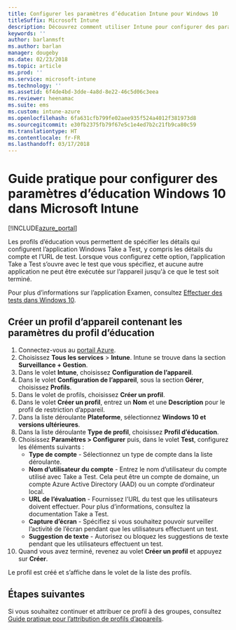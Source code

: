 ```yaml
---
title: Configurer les paramètres d’éducation Intune pour Windows 10
titleSuffix: Microsoft Intune
description: Découvrez comment utiliser Intune pour configurer des paramètres d’éducation sur les appareils Windows 10 que vous gérez.
keywords: ''
author: barlanmsft
ms.author: barlan
manager: dougeby
ms.date: 02/23/2018
ms.topic: article
ms.prod: ''
ms.service: microsoft-intune
ms.technology: ''
ms.assetid: 6f4de4bd-3dde-4a8d-8e22-46c5d06c3eea
ms.reviewer: heenamac
ms.suite: ems
ms.custom: intune-azure
ms.openlocfilehash: 6fa631cfb799fe02aee935f524a4012f381973d8
ms.sourcegitcommit: e30fb2375fb79f67e5c1e4ed7b2c21fb9ca80c59
ms.translationtype: HT
ms.contentlocale: fr-FR
ms.lasthandoff: 03/17/2018
---
```

# <a name="how-to-configure-windows-10-education-settings-in-microsoft-intune"></a>Guide pratique pour configurer des paramètres d’éducation Windows 10 dans Microsoft Intune

[!INCLUDE[azure_portal](./includes/azure_portal.md)]

Les profils d’éducation vous permettent de spécifier les détails qui configurent l’application Windows Take a Test, y compris les détails du compte et l’URL de test. Lorsque vous configurez cette option, l’application Take a Test s’ouvre avec le test que vous spécifiez, et aucune autre application ne peut être exécutée sur l’appareil jusqu'à ce que le test soit terminé.

Pour plus d’informations sur l’application Examen, consultez [Effectuer des tests dans Windows 10](https://docs.microsoft.com/education/windows/take-tests-in-windows-10).

## <a name="create-a-device-profile-containing-education-profile-settings"></a>Créer un profil d’appareil contenant les paramètres du profil d’éducation

1. Connectez-vous au [portail Azure](https://portal.azure.com).
2. Choisissez **Tous les services** > **Intune**. Intune se trouve dans la section **Surveillance + Gestion**.
3. Dans le volet **Intune**, choisissez **Configuration de l’appareil**.
2. Dans le volet **Configuration de l’appareil**, sous la section **Gérer**, choisissez **Profils**.
3. Dans le volet de profils, choisissez **Créer un profil**.
4. Dans le volet **Créer un profil**, entrez un **Nom** et une **Description** pour le profil de restriction d’appareil.
5. Dans la liste déroulante **Plateforme**, sélectionnez **Windows 10 et versions ultérieures**.
6. Dans la liste déroulante **Type de profil**, choisissez **Profil d’éducation**. 
7. Choisissez **Paramètres > Configurer** puis, dans le volet **Test**, configurez les éléments suivants :
    - **Type de compte** - Sélectionnez un type de compte dans la liste déroulante.
    - **Nom d’utilisateur du compte** - Entrez le nom d’utilisateur du compte utilisé avec Take a Test. Cela peut être un compte de domaine, un compte Azure Active Directory (AAD) ou un compte d’ordinateur local.
    - **URL de l’évaluation** - Fournissez l’URL du test que les utilisateurs doivent effectuer. Pour plus d’informations, consultez la documentation Take a Test.
    - **Capture d’écran** - Spécifiez si vous souhaitez pouvoir surveiller l’activité de l’écran pendant que les utilisateurs effectuent un test.
    - **Suggestion de texte** - Autorisez ou bloquez les suggestions de texte pendant que les utilisateurs effectuent un test.
8. Quand vous avez terminé, revenez au volet **Créer un profil** et appuyez sur **Créer**.

Le profil est créé et s’affiche dans le volet de la liste des profils.

## <a name="next-steps"></a>Étapes suivantes

Si vous souhaitez continuer et attribuer ce profil à des groupes, consultez [Guide pratique pour l’attribution de profils d’appareils](device-profile-assign.md).




